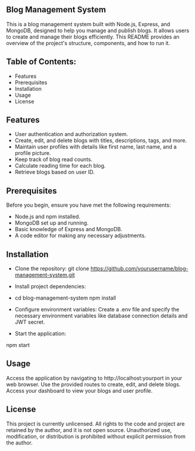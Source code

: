 ## Blog Management System

This is a blog management system built with Node.js, Express, and MongoDB, designed to help you manage and publish blogs. It allows users to create and manage their blogs efficiently. This README provides an overview of the project's structure, components, and how to run it.

## Table of Contents:

- Features
- Prerequisites
- Installation
- Usage
- License


## Features

- User authentication and authorization system.
- Create, edit, and delete blogs with titles, descriptions, tags, and more.
- Maintain user profiles with details like first name, last name, and a profile picture.
- Keep track of blog read counts.
- Calculate reading time for each blog.
- Retrieve blogs based on user ID.


## Prerequisites

Before you begin, ensure you have met the following requirements:

- Node.js and npm installed.
- MongoDB set up and running.
- Basic knowledge of Express and MongoDB.
- A code editor for making any necessary adjustments.


## Installation

- Clone the repository:
git clone https://github.com/yourusername/blog-management-system.git

- Install project dependencies:

- cd blog-management-system
npm install


- Configure environment variables:
Create a .env file and specify the necessary environment variables like database connection details and JWT secret.

- Start the application:


npm start

## Usage

Access the application by navigating to http://localhost:yourport in your web browser.
Use the provided routes to create, edit, and delete blogs.
Access your dashboard to view your blogs and user profile.
## License

This project is currently unlicensed. All rights to the code and project are retained by the author, and it is not open source. Unauthorized use, modification, or distribution is prohibited without explicit permission from the author.
